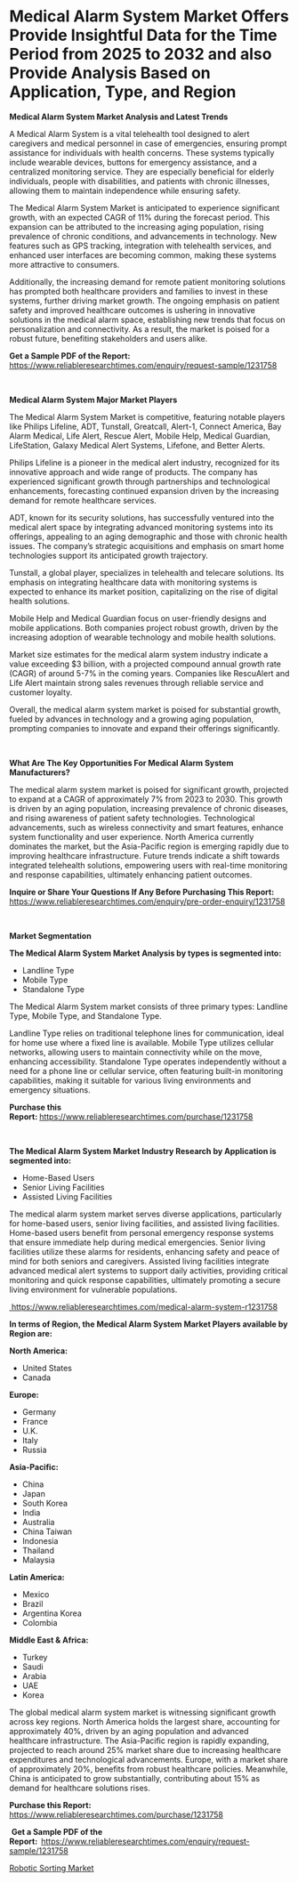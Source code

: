 <p><h1>Medical Alarm System Market Offers Provide Insightful Data for the Time Period from 2025 to 2032 and also Provide Analysis Based on Application, Type, and Region</h1></p><p><strong>Medical Alarm System Market Analysis and Latest Trends</strong></p>
<p><p>A Medical Alarm System is a vital telehealth tool designed to alert caregivers and medical personnel in case of emergencies, ensuring prompt assistance for individuals with health concerns. These systems typically include wearable devices, buttons for emergency assistance, and a centralized monitoring service. They are especially beneficial for elderly individuals, people with disabilities, and patients with chronic illnesses, allowing them to maintain independence while ensuring safety.</p><p>The Medical Alarm System Market is anticipated to experience significant growth, with an expected CAGR of 11% during the forecast period. This expansion can be attributed to the increasing aging population, rising prevalence of chronic conditions, and advancements in technology. New features such as GPS tracking, integration with telehealth services, and enhanced user interfaces are becoming common, making these systems more attractive to consumers. </p><p>Additionally, the increasing demand for remote patient monitoring solutions has prompted both healthcare providers and families to invest in these systems, further driving market growth. The ongoing emphasis on patient safety and improved healthcare outcomes is ushering in innovative solutions in the medical alarm space, establishing new trends that focus on personalization and connectivity. As a result, the market is poised for a robust future, benefiting stakeholders and users alike.</p></p>
<p><strong>Get a Sample PDF of the Report:&nbsp;</strong> <a href="https://www.reliableresearchtimes.com/enquiry/request-sample/1231758?utm_campaign=2199&utm_medium=2&utm_source=Github&utm_content=ia&utm_term=10042025&utm_id=medical-alarm-system">https://www.reliableresearchtimes.com/enquiry/request-sample/1231758</a></p>
<p>&nbsp;</p>
<p><strong>Medical Alarm System Major Market Players</strong></p>
<p><p>The Medical Alarm System Market is competitive, featuring notable players like Philips Lifeline, ADT, Tunstall, Greatcall, Alert-1, Connect America, Bay Alarm Medical, Life Alert, Rescue Alert, Mobile Help, Medical Guardian, LifeStation, Galaxy Medical Alert Systems, Lifefone, and Better Alerts. </p><p>Philips Lifeline is a pioneer in the medical alert industry, recognized for its innovative approach and wide range of products. The company has experienced significant growth through partnerships and technological enhancements, forecasting continued expansion driven by the increasing demand for remote healthcare services.</p><p>ADT, known for its security solutions, has successfully ventured into the medical alert space by integrating advanced monitoring systems into its offerings, appealing to an aging demographic and those with chronic health issues. The company’s strategic acquisitions and emphasis on smart home technologies support its anticipated growth trajectory.</p><p>Tunstall, a global player, specializes in telehealth and telecare solutions. Its emphasis on integrating healthcare data with monitoring systems is expected to enhance its market position, capitalizing on the rise of digital health solutions.</p><p>Mobile Help and Medical Guardian focus on user-friendly designs and mobile applications. Both companies project robust growth, driven by the increasing adoption of wearable technology and mobile health solutions.</p><p>Market size estimates for the medical alarm system industry indicate a value exceeding $3 billion, with a projected compound annual growth rate (CAGR) of around 5-7% in the coming years. Companies like RescuAlert and Life Alert maintain strong sales revenues through reliable service and customer loyalty.</p><p>Overall, the medical alarm system market is poised for substantial growth, fueled by advances in technology and a growing aging population, prompting companies to innovate and expand their offerings significantly.</p></p>
<p>&nbsp;</p>
<p><strong>What Are The Key Opportunities For Medical Alarm System Manufacturers?</strong></p>
<p><p>The medical alarm system market is poised for significant growth, projected to expand at a CAGR of approximately 7% from 2023 to 2030. This growth is driven by an aging population, increasing prevalence of chronic diseases, and rising awareness of patient safety technologies. Technological advancements, such as wireless connectivity and smart features, enhance system functionality and user experience. North America currently dominates the market, but the Asia-Pacific region is emerging rapidly due to improving healthcare infrastructure. Future trends indicate a shift towards integrated telehealth solutions, empowering users with real-time monitoring and response capabilities, ultimately enhancing patient outcomes.</p></p>
<p><strong>Inquire or Share Your Questions If Any Before Purchasing This Report:</strong> <a href="https://www.reliableresearchtimes.com/enquiry/pre-order-enquiry/1231758?utm_campaign=2199&utm_medium=2&utm_source=Github&utm_content=ia&utm_term=10042025&utm_id=medical-alarm-system">https://www.reliableresearchtimes.com/enquiry/pre-order-enquiry/1231758</a></p>
<p>&nbsp;</p>
<p><strong>Market Segmentation</strong></p>
<p><strong>The Medical Alarm System Market Analysis by types is segmented into:</strong></p>
<p><ul><li>Landline Type</li><li>Mobile Type</li><li>Standalone Type</li></ul></p>
<p><p>The Medical Alarm System market consists of three primary types: Landline Type, Mobile Type, and Standalone Type. </p><p>Landline Type relies on traditional telephone lines for communication, ideal for home use where a fixed line is available. Mobile Type utilizes cellular networks, allowing users to maintain connectivity while on the move, enhancing accessibility. Standalone Type operates independently without a need for a phone line or cellular service, often featuring built-in monitoring capabilities, making it suitable for various living environments and emergency situations.</p></p>
<p><strong>Purchase this Report:&nbsp;</strong><a href="https://www.reliableresearchtimes.com/purchase/1231758?utm_campaign=2199&utm_medium=2&utm_source=Github&utm_content=ia&utm_term=10042025&utm_id=medical-alarm-system">https://www.reliableresearchtimes.com/purchase/1231758</a></p>
<p>&nbsp;</p>
<p><strong>The Medical Alarm System Market Industry Research by Application is segmented into:</strong></p>
<p><ul><li>Home-Based Users</li><li>Senior Living Facilities</li><li>Assisted Living Facilities</li></ul></p>
<p><p>The medical alarm system market serves diverse applications, particularly for home-based users, senior living facilities, and assisted living facilities. Home-based users benefit from personal emergency response systems that ensure immediate help during medical emergencies. Senior living facilities utilize these alarms for residents, enhancing safety and peace of mind for both seniors and caregivers. Assisted living facilities integrate advanced medical alert systems to support daily activities, providing critical monitoring and quick response capabilities, ultimately promoting a secure living environment for vulnerable populations.</p></p>
<p><a href="https://www.reliableresearchtimes.com/medical-alarm-system-r1231758?utm_campaign=2199&utm_medium=2&utm_source=Github&utm_content=ia&utm_term=10042025&utm_id=medical-alarm-system">&nbsp;https://www.reliableresearchtimes.com/medical-alarm-system-r1231758</a></p>
<p><strong>In terms of Region, the Medical Alarm System Market Players available by Region are:</strong></p>
<p>
    <p> <strong> North America: </strong>
        <ul>
            <li>United States</li>
            <li>Canada</li>
        </ul>
        </p> 
    <p> <strong> Europe: </strong>
        <ul>
            <li>Germany</li>
            <li>France</li>
            <li>U.K.</li>
            <li>Italy</li>
            <li>Russia</li>
        </ul>
        </p> 
    <p> <strong> Asia-Pacific: </strong>
        <ul>
            <li>China</li>
            <li>Japan</li>
            <li>South Korea</li>
            <li>India</li>
            <li>Australia</li>
            <li>China Taiwan</li>
            <li>Indonesia</li>
            <li>Thailand</li>
            <li>Malaysia</li>
        </ul>
        </p> 
    <p> <strong> Latin America: </strong>
        <ul>
            <li>Mexico</li>
            <li>Brazil</li>
            <li>Argentina Korea</li>
            <li>Colombia</li>
        </ul>
        </p> 
    <p> <strong> Middle East & Africa: </strong>
        <ul>
            <li>Turkey</li>
            <li>Saudi</li>
            <li>Arabia</li>
            <li>UAE</li>
            <li>Korea</li>
        </ul>
    </p>
    </p>
<p><p>The global medical alarm system market is witnessing significant growth across key regions. North America holds the largest share, accounting for approximately 40%, driven by an aging population and advanced healthcare infrastructure. The Asia-Pacific region is rapidly expanding, projected to reach around 25% market share due to increasing healthcare expenditures and technological advancements. Europe, with a market share of approximately 20%, benefits from robust healthcare policies. Meanwhile, China is anticipated to grow substantially, contributing about 15% as demand for healthcare solutions rises.</p></p>
<p><strong>Purchase this Report: </strong><a href="https://www.reliableresearchtimes.com/purchase/1231758?utm_campaign=2199&utm_medium=2&utm_source=Github&utm_content=ia&utm_term=10042025&utm_id=medical-alarm-system">https://www.reliableresearchtimes.com/purchase/1231758</a></p>
<p>&nbsp;<strong>Get a Sample PDF of the Report:&nbsp;&nbsp;</strong><a href="https://www.reliableresearchtimes.com/enquiry/request-sample/1231758?utm_campaign=2199&utm_medium=2&utm_source=Github&utm_content=ia&utm_term=10042025&utm_id=medical-alarm-system">https://www.reliableresearchtimes.com/enquiry/request-sample/1231758</a></p>
<p><strong></strong></p>
<p><p><a href="https://github.com/fungkychiman/Market-Research-Report-List-1/blob/main/robotic-sorting-market.md?utm_campaign=2199&utm_medium=2&utm_source=Github&utm_content=ia&utm_term=10042025&utm_id=medical-alarm-system">Robotic Sorting Market</a></p></p>